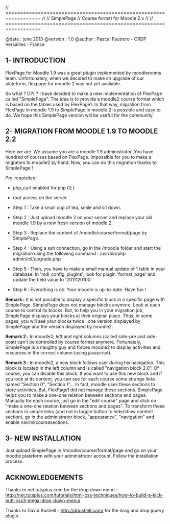 // ==================================================================
//
//	SimplePage
//	Course format for Moodle 2.x
//
// ==================================================================

@date : june 2013
@version : 1.0
@author : Pascal Fautrero - CRDP Versailles - France

## 1- INTRODUCTION

FlexPage for Moodle 1.9 was a great plugin implemented by moodlerooms team. 
Unfortunately, when we decided to make an upgrade of our plateform, flexpage for moodle 2 was not yet available.

So what ? DIY ?
I have decided to make a new implementation of FlexPage called "SimplePage". 
The idea is to provide a moodle2 course format which is based on the tables used by FlexPage1. In that way, migration from FlexPage in moodle 1.9 to SimplePage in moodle 2 is possible and easy to do.
We hope this SimplePage version will be useful for the community.


## 2- MIGRATION FROM MOODLE 1.9 TO MOODLE 2.2

Here we are. We assume you are a moodle 1.9 administrator. You have hundred of courses based on FlexPage. Impossible for you to make a migration to moodle2 by hand.
Now, you can do this migration thanks to SimplePage !


Pre-requisites : 
* php_curl enabled for php CLI.
* root access on the server

* Step 1 : Take a small cup of tea, smile and sit down.
* Step 2 : Just upload moodle 2 on your server and replace your old moodle 1.9 by a new fresh version of moodle 2.
* Step 3 : Replace the content of /moodle/course/format/page by SimplePage.
* Step 4 : Using a ssh connection, go in the /moodle folder and start the migration using the following command : /usr/bin/php admin/cli/upgrade.php
* Step 5 : Then, you have to make a small manual update of 1 table in your database. In 'mdl_config_plugins', look for plugin 'format_page' and update the field value to '2011120100'.
* Step 6 : Everything is ok. Your moodle is up-to-date. Have fun !

**Remark :** It is not possible to display a specific block in a specific page with SimplePage.
SimplePage does not manage blocks anymore. Look at each course to control its blocks. 
But, to help you in your migration job, SimplePage displays your blocks at their original place. 
Thus, in some pages, you will see your blocks twice : one version displayed by SimplePage and the version displayed by moodle2. 

**Remark 2 :** In moodle2, left and right columns (called side-pre and side-post) can't be controlled by course format anymore. 
Fortunately, SimplePage is a naughty guy and forces moodle2 to display activities and resources in the correct column (using javascript).

**Remark 3 :** In moodle2, a new block follows user during his navigation. 
This block is located in the left column and is called "navigation block 2.0". Of course, you can disable this block. 
If you want to use this new block and if you look at its content, you can see for each course some strange links named "Section 0", "Section 1"... 
In fact, moodle uses these sections to store activities. But, FlexPage1 did not manage these sections. 
SimplePage helps you to make a one-one relation between sections and pages. Manually for each course, just go in the "edit course" page and click on "make a one-one relation between sections and pages". To transform these sections in simple links (and not in toggle button to hide/show content section), go in the administrator block, "appearance", "navigation" and enable navlinkcoursesections.




## 3- NEW INSTALLATION

Just upload SimplePage in /moodle/course/format/page and go on your moodle plateform with your administrator account. Follow the installation process.



## ACKNOWLEDGEMENTS

Thanks to net.tutsplus.com for the drop down menu :
http://net.tutsplus.com/tutorials/html-css-techniques/how-to-build-a-kick-butt-css3-mega-drop-down-menu/

Thanks to David Bushell - http://dbushell.com/ for the drag and drop jquery plugin.

